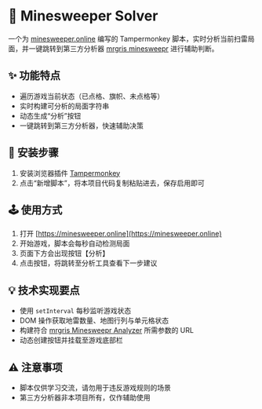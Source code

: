 # 🧠 Minesweeper Solver

一个为 [minesweeper.online](https://minesweeper.online) 编写的 Tampermonkey 脚本，实时分析当前扫雷局面，并一键跳转到第三方分析器 [mrgris minesweepr](https://mrgris.com/projects/minesweepr/demo/analyzer/) 进行辅助判断。

## ✨ 功能特点

* 遍历游戏当前状态（已点格、旗帜、未点格等）
* 实时构建可分析的局面字符串
* 动态生成“分析”按钮
* 一键跳转到第三方分析器，快速辅助决策

## 🔧 安装步骤

1. 安装浏览器插件 [Tampermonkey](https://www.tampermonkey.net/)
2. 点击“新增脚本”，将本项目代码复制粘贴进去，保存启用即可

## 🕹️ 使用方式

1. 打开 [https://minesweeper.online](https://minesweeper.online)
2. 开始游戏，脚本会每秒自动检测局面
3. 页面下方会出现按钮【分析】
4. 点击按钮，将跳转至分析工具查看下一步建议

## 💡 技术实现要点

* 使用 `setInterval` 每秒监听游戏状态
* DOM 操作获取地雷数量、地图行列与单元格状态
* 构建符合 [mrgris Minesweepr Analyzer](https://mrgris.com/projects/minesweepr/demo/analyzer/) 所需参数的 URL
* 动态创建按钮并挂载至游戏底部栏

## ⚠️ 注意事项

* 脚本仅供学习交流，请勿用于违反游戏规则的场景
* 第三方分析器非本项目所有，仅作辅助使用
